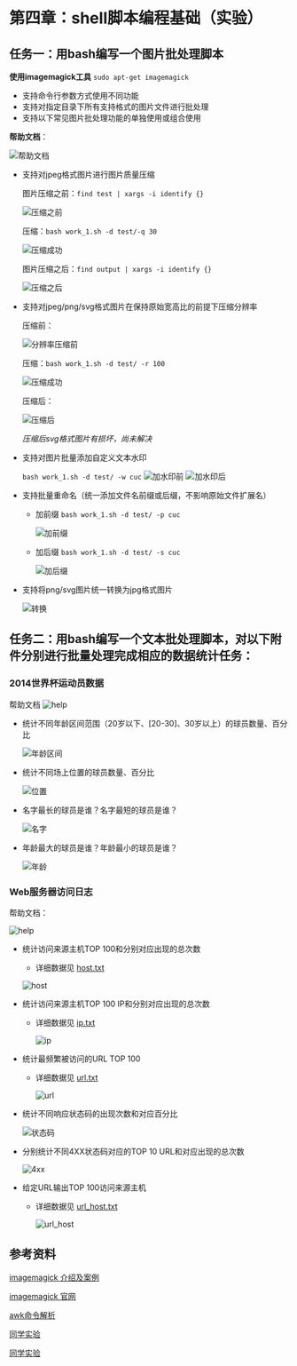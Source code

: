 # 第四章：shell脚本编程基础（实验）

## 任务一：用bash编写一个图片批处理脚本

  **使用imagemagick工具** ```sudo apt-get imagemagick```
- 支持命令行参数方式使用不同功能
- 支持对指定目录下所有支持格式的图片文件进行批处理
- 支持以下常见图片批处理功能的单独使用或组合使用
  

**帮助文档**：

![帮助文档](img/help.png)



  - 支持对jpeg格式图片进行图片质量压缩

    图片压缩之前：```find test | xargs -i identify {}```

    ![压缩之前](img/before_qualitycompress.png)

    压缩：```bash work_1.sh -d test/-q 30```

    ![压缩成功](img/compress.png)

    图片压缩之后：```find output | xargs -i identify {}```

    ![压缩之后](img/after_qualitycompress.png)


  - 支持对jpeg/png/svg格式图片在保持原始宽高比的前提下压缩分辨率

    压缩前：

    ![分辨率压缩前](img/before_ratio.png)

    压缩：```bash work_1.sh -d test/ -r 100```

    ![压缩成功](img/ratio_compress.png)

    压缩后：

    ![压缩后](img/after_ratio.png)

    *压缩后svg格式图片有损坏，尚未解决*

  - 支持对图片批量添加自定义文本水印

    ```bash work_1.sh -d test/ -w cuc```
    ![加水印前](img/no_watermark.png)
    ![加水印后](img/watermark.png)
  - 支持批量重命名（统一添加文件名前缀或后缀，不影响原始文件扩展名）

    - 加前缀 ```bash work_1.sh -d test/ -p cuc```

      ![加前缀](img/add_prefix.png)

    - 加后缀 ```bash work_1.sh -d test/ -s cuc```

      ![加后缀](img/add_suffix.png)
  - 支持将png/svg图片统一转换为jpg格式图片

    ![转换](img/convert_jpg.png)


## 任务二：用bash编写一个文本批处理脚本，对以下附件分别进行批量处理完成相应的数据统计任务：

### 2014世界杯运动员数据
  
  帮助文档
  ![help](img/help2.png)

- 统计不同年龄区间范围（20岁以下、[20-30]、30岁以上）的球员数量、百分比
  
  ![年龄区间](img/agerange.png)

- 统计不同场上位置的球员数量、百分比
  
  ![位置](img/position.png)

- 名字最长的球员是谁？名字最短的球员是谁？
  
  ![名字](img/name.png)

- 年龄最大的球员是谁？年龄最小的球员是谁？
  
  ![年龄](img/age.png)


### Web服务器访问日志

帮助文档：

![help](img/help3.png)

- 统计访问来源主机TOP 100和分别对应出现的总次数
  
  - 详细数据见 [host.txt](data/host.txt)
  
  ![host](img/host.png)


- 统计访问来源主机TOP 100 IP和分别对应出现的总次数
  
  - 详细数据见 [ip.txt](data/ip.txt)
    
    ![ip](img/ip.png)

- 统计最频繁被访问的URL TOP 100
  
  - 详细数据见 [url.txt](data/url.txt)
    
    ![url](img/url.png)

- 统计不同响应状态码的出现次数和对应百分比
  
  ![状态码](img/status_code.png)

- 分别统计不同4XX状态码对应的TOP 10 URL和对应出现的总次数
  
  ![4xx](img/4xx.png)

- 给定URL输出TOP 100访问来源主机

  - 详细数据见 [url_host.txt](data/url_host.txt)

    ![url_host](img/url_host.png)


## 参考资料

[imagemagick 介绍及案例](https://aotu.io/notes/2018/06/06/ImageMagick_intro/index.html)

[imagemagick 官网](https://imagemagick.org/index.php)

[awk命令解析](https://www.cnblogs.com/ggjucheng/archive/2013/01/13/2858470.html)

[同学实验](https://github.com/CUCCS/2015-linux-public-JuliBeacon/tree/524f60f68f2315623231db132df03313ab3df72a/%E5%AE%9E%E9%AA%8C%204)

[同学实验](https://github.com/FitzBC/linux/tree/0636a22f94a388f3869d799cdc7c22cd693ed214/2017-1/FitzBC/%E5%AE%9E%E9%AA%8C4)